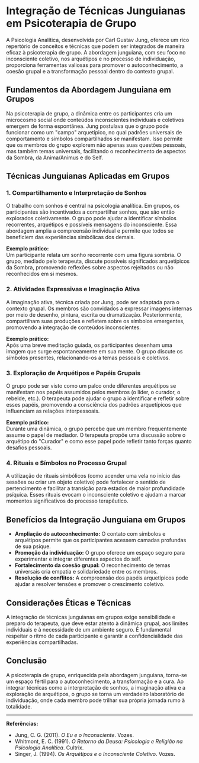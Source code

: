 
# Integração de Técnicas Junguianas em Psicoterapia de Grupo

A Psicologia Analítica, desenvolvida por Carl Gustav Jung, oferece um rico repertório de conceitos e técnicas que podem ser integrados de maneira eficaz à psicoterapia de grupo. A abordagem junguiana, com seu foco no inconsciente coletivo, nos arquétipos e no processo de individuação, proporciona ferramentas valiosas para promover o autoconhecimento, a coesão grupal e a transformação pessoal dentro do contexto grupal.

## Fundamentos da Abordagem Junguiana em Grupos

Na psicoterapia de grupo, a dinâmica entre os participantes cria um microcosmo social onde conteúdos inconscientes individuais e coletivos emergem de forma espontânea. Jung postulava que o grupo pode funcionar como um "campo" arquetípico, no qual padrões universais de comportamento e símbolos compartilhados se manifestam. Isso permite que os membros do grupo explorem não apenas suas questões pessoais, mas também temas universais, facilitando o reconhecimento de aspectos da Sombra, da Anima/Animus e do Self.

## Técnicas Junguianas Aplicadas em Grupos

### 1. Compartilhamento e Interpretação de Sonhos

O trabalho com sonhos é central na psicologia analítica. Em grupos, os participantes são incentivados a compartilhar sonhos, que são então explorados coletivamente. O grupo pode ajudar a identificar símbolos recorrentes, arquétipos e possíveis mensagens do inconsciente. Essa abordagem amplia a compreensão individual e permite que todos se beneficiem das experiências simbólicas dos demais.

**Exemplo prático:**  
Um participante relata um sonho recorrente com uma figura sombria. O grupo, mediado pelo terapeuta, discute possíveis significados arquetípicos da Sombra, promovendo reflexões sobre aspectos rejeitados ou não reconhecidos em si mesmos.

### 2. Atividades Expressivas e Imaginação Ativa

A imaginação ativa, técnica criada por Jung, pode ser adaptada para o contexto grupal. Os membros são convidados a expressar imagens internas por meio de desenho, pintura, escrita ou dramatização. Posteriormente, compartilham suas produções e refletem sobre os símbolos emergentes, promovendo a integração de conteúdos inconscientes.

**Exemplo prático:**  
Após uma breve meditação guiada, os participantes desenham uma imagem que surge espontaneamente em sua mente. O grupo discute os símbolos presentes, relacionando-os a temas pessoais e coletivos.

### 3. Exploração de Arquétipos e Papéis Grupais

O grupo pode ser visto como um palco onde diferentes arquétipos se manifestam nos papéis assumidos pelos membros (o líder, o curador, o rebelde, etc.). O terapeuta pode ajudar o grupo a identificar e refletir sobre esses papéis, promovendo a consciência dos padrões arquetípicos que influenciam as relações interpessoais.

**Exemplo prático:**  
Durante uma dinâmica, o grupo percebe que um membro frequentemente assume o papel de mediador. O terapeuta propõe uma discussão sobre o arquétipo do "Curador" e como esse papel pode refletir tanto forças quanto desafios pessoais.

### 4. Rituais e Símbolos no Processo Grupal

A utilização de rituais simbólicos (como acender uma vela no início das sessões ou criar um objeto coletivo) pode fortalecer o sentido de pertencimento e facilitar a transição para estados de maior profundidade psíquica. Esses rituais evocam o inconsciente coletivo e ajudam a marcar momentos significativos do processo terapêutico.

## Benefícios da Integração Junguiana em Grupos

- **Ampliação do autoconhecimento:** O contato com símbolos e arquétipos permite que os participantes acessem camadas profundas de sua psique.
- **Promoção da individuação:** O grupo oferece um espaço seguro para experimentar e integrar diferentes aspectos do self.
- **Fortalecimento da coesão grupal:** O reconhecimento de temas universais cria empatia e solidariedade entre os membros.
- **Resolução de conflitos:** A compreensão dos papéis arquetípicos pode ajudar a resolver tensões e promover o crescimento coletivo.

## Considerações Éticas e Técnicas

A integração de técnicas junguianas em grupos exige sensibilidade e preparo do terapeuta, que deve estar atento à dinâmica grupal, aos limites individuais e à necessidade de um ambiente seguro. É fundamental respeitar o ritmo de cada participante e garantir a confidencialidade das experiências compartilhadas.

## Conclusão

A psicoterapia de grupo, enriquecida pela abordagem junguiana, torna-se um espaço fértil para o autoconhecimento, a transformação e a cura. Ao integrar técnicas como a interpretação de sonhos, a imaginação ativa e a exploração de arquétipos, o grupo se torna um verdadeiro laboratório de individuação, onde cada membro pode trilhar sua própria jornada rumo à totalidade.

---

**Referências:**

- Jung, C. G. (2011). *O Eu e o Inconsciente*. Vozes.
- Whitmont, E. C. (1991). *O Retorno da Deusa: Psicologia e Religião na Psicologia Analítica*. Cultrix.
- Singer, J. (1994). *Os Arquétipos e o Inconsciente Coletivo*. Vozes.
```
